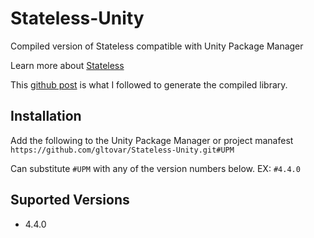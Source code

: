 # Stateless-Unity
Compiled version of Stateless compatible with Unity Package Manager

Learn more about [Stateless](https://github.com/dotnet-state-machine/stateless)

This [github post](https://github.com/dotnet-state-machine/stateless/issues/325) is what I followed to generate the compiled library.

## Installation

Add the following to the Unity Package Manager or project manafest ```https://github.com/gltovar/Stateless-Unity.git#UPM```

Can substitute ```#UPM``` with any of the version numbers below. EX: ```#4.4.0```

## Suported Versions

- 4.4.0